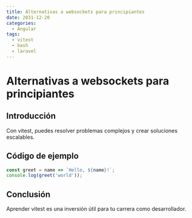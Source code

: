 ```yaml
---
title: Alternativas a websockets para principiantes
date: 2031-12-20
categories:
  - Angular
tags:
  - vitest
  - bash
  - laravel
---
```


# Alternativas a websockets para principiantes

## Introducción

Con vitest, puedes resolver problemas complejos y crear soluciones escalables.

## Código de ejemplo

```javascript
const greet = name => `Hello, ${name}!`;
console.log(greet('world'));
```

## Conclusión

Aprender vitest es una inversión útil para tu carrera como desarrollador.